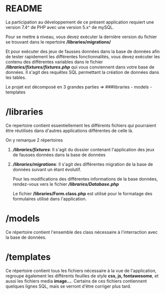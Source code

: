 README
===============
La participation au développement de ce présent application requiert une version 7.4^ de PHP avec une version 5.x^ de mySQL.

Pour se mettre à niveau, vous devez exécuter la dernière version du fichier se trouvant dans le repertoire ____/libraries/migrations/____ 

Et pour exécuter des jeux de fausses données dans la base de données afin de tester rapidement les différentes fonctionnalités, vous devez exécuter les contenu des différentes variables dans le fichier ___/libraries/fixtures/fixtures.php___ qui vous conviennent dans votre base de données. Il s'agit des requêtes SQL permettant la création de données dans les tables.

Le projet est décomposé en 3 grandes parties =>
###libraries - models - templates

/libraries
=========================
Ce repertoire contient essentiellement les différents fichiers qui pourraient être réutilisés dans d'autres applications différentes de celle là.

On y remarque 2 répertoires
1. ___/libraries/fixtures___: Il s'agit du dossier contenant l'application des jeux de fausses données dans la base de données
2. ___/libraries/migrations___: Il s'agit des différentes migration de la base de données suivant un étant évolutif.

    Pour les modifications des différentes informations de la base données, rendez-vous vers le fichier ___/libraries/Database.php___
    
    Le fichier __/libraries/Form.class.php__ est utilisé pour le formatage des formulaires utilisé dans l'application.

/models
==========================

Ce répertoire contient l'ensemble des class nécessaire à l'interraction avec la base de données.

/templates
==========================

Ce répertoire contient tous les fichiers nécessaire à la vue de l'application, regroupe également les différents feuilles de style **css, js, fontawesome**, et aussi les fichiers media **image...**. Certains de ces fichiers contiennent quelques lignes SQL, mais se verront d'être corriger plus tard.
